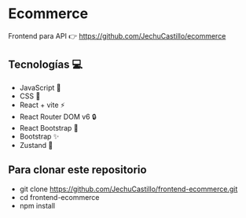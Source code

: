 # Ecommerce 
Frontend para API 👉 <a>https://github.com/JechuCastillo/ecommerce</a>

## Tecnologías 💻
- JavaScript 🎉
- CSS 💅
- React + vite ⚡
- React Router DOM v6 🔒
- React Bootstrap 🔨
- Bootstrap ✨
- Zustand 🐻

## Para clonar este repositorio
- git clone https://github.com/JechuCastillo/frontend-ecommerce.git
- cd frontend-ecommerce
- npm install